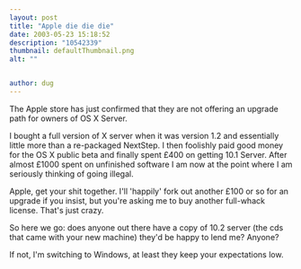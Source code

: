 ```yaml
---
layout: post
title: "Apple die die die"
date: 2003-05-23 15:18:52
description: "10542339"
thumbnail: defaultThumbnail.png
alt: ""


author: dug
---
```


<p>The Apple store has just confirmed that they are not offering an upgrade path for owners of OS X Server.</p>

<p>I bought a full version of X server when it was version 1.2 and essentially little more than a re-packaged NextStep. I then foolishly paid good money for the OS X public beta and finally spent &pound;400 on getting 10.1 Server. After almost &pound;1000 spent on unfinished software I am now at the point where I am seriously thinking of going illegal.</p>

<p>Apple, get your shit together. I'll 'happily' fork out another &pound;100 or so for an upgrade if you insist, but you're asking me to buy another full-whack license. That's just crazy.</p>

<p>So here we go: does anyone out there have a copy of 10.2 server (the cds that came with your new machine) they'd be happy to lend me? Anyone?</p>

<p>If not, I'm switching to Windows, at least they keep your expectations low.</p>

